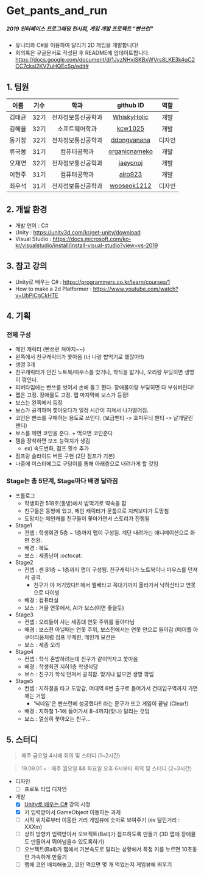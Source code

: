 # Get_pants_and_run
##### 2019 인터페이스 프로그래밍 전시회, 게임 개발 프로젝트 "빤쓰런"
* 유니티와 C#을 이용하여 달리기 2D 게임을 개발합니다!
* 회의록은 구글문서로 작성된 후 README에 업데이트합니다.
https://docs.google.com/document/d/1JyzNHxiSKBxWVrs8LKE3k4qC2CC7cksl2KVZuHQEcSg/edit#


## 1. 팀원

|이름|기수|학과|github ID|역할|
|:----:|:----:|:----:|:----:|:----:|
| 김태균 | 32기 | 전자정보통신공학과 | [WhiskyHolic](https://github.com/WhiskyHolic)| 개발|
| 김혜율 | 32기 | 소프트웨어학과 | [kcw1025](https://github.com/kcw1025)| 개발|
| 동기창 | 32기 | 전자정보통신공학과 | [ddongvanana](https://github.com/ddongvanana)| 디자인|
| 류국봉 | 31기 | 컴퓨터공학과 | [organicnameko](https://github.com/organicnameko)| 개발|
| 오재연 | 32기 | 전자정보통신공학과 | [jaeyonoj](https://github.com/jaeyonoj)| 개발|
| 이현주 | 31기 | 컴퓨터공학과 | [alro923](https://github.com/alro923)| 개발|
| 최우석 | 31기 | 전자정보통신공학과 | [wooseok1212](https://github.com/wooseok1212)| 디자인|

## 2. 개발 환경
* 개발 언어 : C#
* Unity : https://unity3d.com/kr/get-unity/download
* Visual Studio : https://docs.microsoft.com/ko-kr/visualstudio/install/install-visual-studio?view=vs-2019

## 3. 참고 강의
* Unity로 배우는 C# : https://programmers.co.kr/learn/courses/1
* How to make a 2d Platformer : https://www.youtube.com/watch?v=UbPiCgCkHTE

## 4. 기획
### 전체 구성
  - 메인 캐릭터 (빤쓰런 쳐야지~~)
  - 왼쪽에서 친구캐릭터가 쫓아옴 (너 나랑 밥먹기로 했잖아!!)
  - 생명 3개
  - 친구캐릭터가 던진 노트북/마우스를 맞거나, 학식을 밟거나, 오리랑 부딪히면 생명이 깎인다.
  - 피버타임에는 빤쓰를 벗어서 손에 들고 뛴다. 장애물이랑 부딪히면 다 부숴버린다!
  - 맵은 고정. 장애물도 고정. 맵 마지막에 보스가 등장!
  - 보스는 왼쪽에서 등장
  - 보스가 공격하며 쫓아오다가 일정 시간이 지쳐서 나가떨어짐.
   - 코인은 빤쓰를 구매하는 용도로 쓰인다. (보급팬티 -> 호피무늬 팬티 -> 날개달린 팬티)
  - 보스를 깨면 코인을 준다.  + 먹으면 코인준다
  - 템을 장착하면 보조 능력치가 생김
      - ex) 속도변화, 점프 횟수 추가
  - 점프랑 슬라이드 버튼 구현 (2단 점프가 기본)
  - 나중에 이스터에그로 구덩이를 통해 아래층으로 내려가게 할 것임

### Stage는 총 5단계, Stage마다 배경 달라짐
- 프롤로그
  - 학생회관 518호(동방)에서 밥먹기로 약속을 함
  - 친구들은 동방에 있고, 메인 캐릭터가 문틈으로 지켜보다가 도망침
  - 도망치는 메인캐를 친구들이 쫓아가면서 스토리가 진행됨
- Stage1
  - 컨셉 : 학생회관 5층 ~ 1층까지 맵이 구성됨. 계단 내려가는 애니메이션으로 화면 전환.
  - 배경 : 복도
  - 보스 : 세종냥이 :octocat:
- Stage2
  - 컨셉 : 센 B1층 ~ 1층까지 맵이 구성됨. 친구캐릭터가 노트북이나 마우스를 던져서 공격.
    - 친구가 야 저기있다!! 해서 엘베타고 꼭대기까지 올라가서 낙하산타고 연못으로 다이빙
  - 배경 : 컴퓨터실
  - 보스 : 거울 연못에서, AI가 보스(이면 좋을듯)
- Stage3
  - 컨셉 : 오리들이 사는 세종대 연못 주위를 돌아다님
  - 배경 : 보스전 아닐때는 연못 주위, 보스전에서는 연못 안으로 들어감 (메이플 아쿠아리움처럼 점프 무제한, 메인캐 모션은 
  - 보스 : 세종 오리
- Stage4
  - 컨셉 : 학식 혼밥하려는데 친구가 같이먹자고 쫓아옴
  - 배경 : 학생회관 지하1층 학생식당
  - 보스 : 친구가 학식 던져서 공격함. 맞거나 밟으면 생명 깎임
- Stage5
  - 컨셉 : 지하철을 타고 도망감, 어대역 6번 출구로 들어가서 건대입구역까지 가면 깨는 거임
    - '닉네임'은 빤쓰런에 성공했다!! 라는 문구가 뜨고 게임이 끝남 (Clear!)
  - 배경 : 지하철 1-1에 들어가서 8-4까지(맞나) 달리는 것임
  - 보스 : 열심히 쫓아오는 친구...

## 5. 스터디
> 매주 금요일 4시에 회의 및 스터디 (1~2시간)

> 19.09.01 ~ : 매주 월요일 && 화요일 오후 6시부터 회의 및 스터디 (2~3시간)

* 디자인
    * [ ] 프로토 타입 디자인
* 개발
    * [X] [Unity로 배우는 C#](https://programmers.co.kr/learn/courses/1) 강의 시청
    * [X] 키 입력받아서 GameObject 이동하는 과제
    * [ ] 시작 위치로부터 이동한 거리 게임뷰에 숫자로 보여주기 (ex 달린거리 : XXXm)
    * [ ] 상하 방향키 입력받아서 오브젝트(Ball)가 점프하도록 만들기 (3D 맵에 장애물도 만들어서 뛰어넘을수 있도록하기)
    * [ ] 오브젝트(Ball)가 맵에서 기본속도로 달리는 상황에서 특정 키를 누르면 10초동안 가속하게 만들기
    * [ ] 맵에 코인 배치해놓고, 코인 먹으면 몇 개 먹었는지 게임뷰에 띄우기
